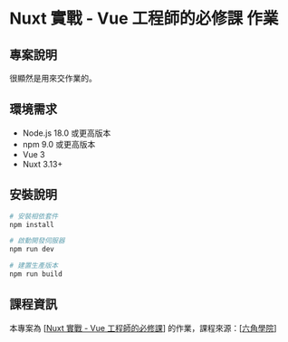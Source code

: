 
# Nuxt 實戰 - Vue 工程師的必修課 作業

## 專案說明
很顯然是用來交作業的。

## 環境需求
- Node.js 18.0 或更高版本
- npm 9.0 或更高版本
- Vue 3
- Nuxt 3.13+

## 安裝說明
```bash
# 安裝相依套件
npm install

# 啟動開發伺服器
npm run dev

# 建置生產版本
npm run build
```

## 課程資訊
本專案為 [[Nuxt 實戰 - Vue 工程師的必修課](https://www.hexschool.com/courses/nuxt3-training.html)] 的作業，課程來源：[[六角學院](https://www.hexschool.com/)]
